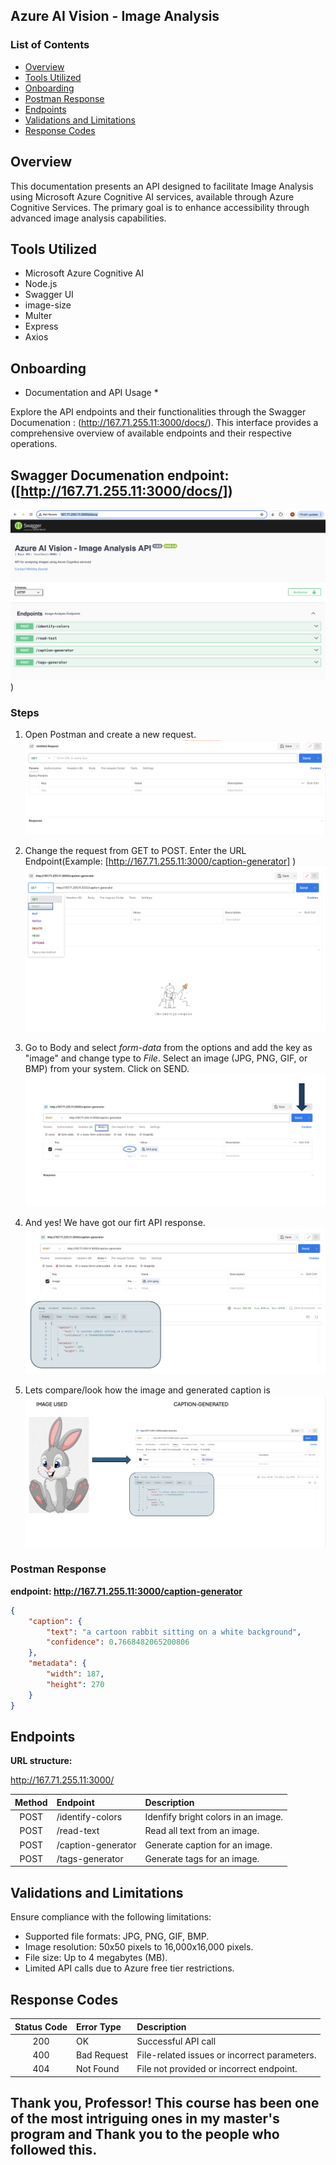 ## Azure AI Vision - Image Analysis


### List of Contents
- [Overview](#overview)
- [Tools Utilized](#tools-utilized)
- [Onboarding](#onboarding)
- [Postman Response](#postman-response)
- [Endpoints](#endpoints)
- [Validations and Limitations](#validations-and-limitations)
- [Response Codes](#response-codes)


## Overview

This documentation presents an API designed to facilitate Image Analysis using Microsoft Azure Cognitive AI services, available through Azure Cognitive Services. The primary goal is to enhance accessibility through advanced image analysis capabilities.

## Tools Utilized

* Microsoft Azure Cognitive AI
* Node.js
* Swagger UI
* image-size
* Multer
* Express
* Axios


## Onboarding

* Documentation and API Usage *

Explore the API endpoints and their functionalities through the Swagger Documenation : (http://167.71.255.11:3000/docs/). This interface provides a comprehensive overview of available endpoints and their respective operations.


## Swagger Documenation endpoint: ([http://167.71.255.11:3000/docs/])

![Swagger doc Image](https://github.com/NikhithaDeendi/ITIS-6177-Final-Project-AI-Vision/blob/main/swagger%20doc.png?raw=true))



### Steps
1. Open Postman and create a new request.
   ![Step 00 Image](https://github.com/NikhithaDeendi/ITIS-6177-Final-Project-AI-Vision/blob/main/step-00.png?raw=true)
    
2. Change the request from GET to POST. Enter the URL Endpoint(Example: [http://167.71.255.11:3000/caption-generator] )
   ![Step 1 Image](https://github.com/NikhithaDeendi/ITIS-6177-Final-Project-AI-Vision/blob/main/step-1.png?raw=true)
   
3. Go to Body and select *form-data* from the options and add the key as "image" and change type to *File*. Select an image (JPG, PNG, GIF, or BMP) from your system. Click on SEND.
   ![Step 02 Image](https://github.com/NikhithaDeendi/ITIS-6177-Final-Project-AI-Vision/blob/main/step-02.png?raw=true)
   
7. And yes! We have got our firt API response.
   ![Step 03 Image](https://github.com/NikhithaDeendi/ITIS-6177-Final-Project-AI-Vision/blob/main/step-03.png?raw=true)

8. Lets compare/look how the image and generated caption is
   ![Final Output](https://github.com/NikhithaDeendi/ITIS-6177-Final-Project-AI-Vision/blob/main/FinalOutput.png?raw=true)


### Postman Response
**endpoint: http://167.71.255.11:3000/caption-generator**
```json
{
    "caption": {
        "text": "a cartoon rabbit sitting on a white background",
        "confidence": 0.7668482065200806
    },
    "metadata": {
        "width": 187,
        "height": 270
    }
}
```

## Endpoints

**URL structure:**

http://167.71.255.11:3000/<endpoint-here>

| Method | Endpoint | Description |
| :--------: | :------- | :------- |    
| POST | /identify-colors | Idenfify bright colors in an image. |
| POST | /read-text | Read all text from an image. |
| POST | /caption-generator | Generate caption for an image. |
| POST | /tags-generator | Generate tags for an image. |



 ## Validations and Limitations
Ensure compliance with the following limitations:
- Supported file formats: JPG, PNG, GIF, BMP.
- Image resolution: 50x50 pixels to 16,000x16,000 pixels.
- File size: Up to 4 megabytes (MB).
- Limited API calls due to Azure free tier restrictions.


 ## Response Codes
 | Status Code | Error Type | Description |
| :--------: | :------- | :------- |
| 200 | OK | Successful API call |
| 400 | Bad Request | File-related issues or incorrect parameters. |
| 404 | Not Found | File not provided or incorrect endpoint. |

## Thank you, Professor! This course has been one of the most intriguing ones in my master's program and Thank you to the  people who followed this.
